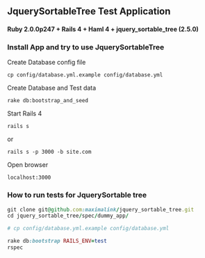 ## JquerySortableTree Test Application

#### Ruby 2.0.0p247 + Rails 4 + Haml 4 + jquery_sortable_tree (2.5.0)


### Install App and try to use JquerySortableTree

Create Database config file

```
cp config/database.yml.example config/database.yml
```

Create Database and Test data

```
rake db:bootstrap_and_seed
```

Start Rails 4

```
rails s
```

or

```
rails s -p 3000 -b site.com
```

Open browser

```
localhost:3000
```

### How to run tests for JquerySortable tree

```ruby
git clone git@github.com:maximalink/jquery_sortable_tree.git
cd jquery_sortable_tree/spec/dummy_app/

# cp config/database.yml.example config/database.yml

rake db:bootstrap RAILS_ENV=test
rspec
```
